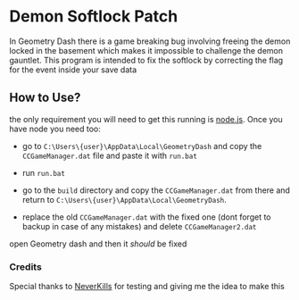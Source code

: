 # Demon Softlock Patch

In Geometry Dash there is a game breaking bug involving freeing the demon locked in the basement which makes it impossible to challenge the demon gauntlet. This program is intended to fix the softlock by correcting the flag for the event inside your save data

## How to Use?

the only requirement you will need to get this running is [node.js](https://nodejs.org/en/download/). Once you have node you need too:

- go to `C:\Users\{user}\AppData\Local\GeometryDash` and copy the `CCGameManager.dat` file and paste it with `run.bat`

- run `run.bat`

- go to the `build` directory and copy the `CCGameManager.dat` from there and return to `C:\Users\{user}\AppData\Local\GeometryDash`.

- replace the old `CCGameManager.dat` with the fixed one (dont forget to backup in case of any mistakes) and delete `CCGameManager2.dat`

open Geometry dash and then it *should* be fixed

### Credits

Special thanks to [NeverKills](https://twitter.com/NeverKills_) for testing and giving me the idea to make this